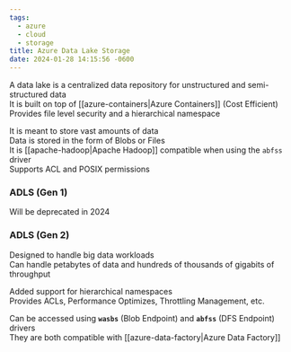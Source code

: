 ```yaml
---
tags:
  - azure
  - cloud
  - storage
title: Azure Data Lake Storage
date: 2024-01-28 14:15:56 -0600
---
```


A data lake is a centralized data repository for unstructured and semi-structured data  
It is built on top of [[azure-containers|Azure Containers]] (Cost Efficient)  
Provides file level security and a hierarchical namespace

It is meant to store vast amounts of data  
Data is stored in the form of Blobs or Files  
It is [[apache-hadoop|Apache Hadoop]] compatible when using the `abfss` driver  
Supports ACL and POSIX permissions

### ADLS (Gen 1)
Will be deprecated in 2024

### ADLS (Gen 2)
Designed to handle big data workloads  
Can handle petabytes of data and hundreds of thousands of gigabits of throughput

Added support for hierarchical namespaces  
Provides ACLs, Performance Optimizes, Throttling Management, etc.

Can be accessed using **`wasbs`** (Blob Endpoint) and **`abfss`** (DFS Endpoint) drivers  
They are both compatible with [[azure-data-factory|Azure Data Factory]]
